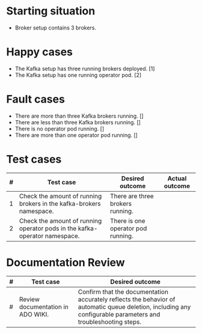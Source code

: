 # Starting situation
- Broker setup contains 3 brokers. 

# Happy cases
- The Kafka setup has three running brokers deployed. [1]
- The Kafka setup has one running operator pod. [2]

# Fault cases
- There are more than three Kafka brokers running. []
- There are less than three Kafka brokers running. []
- There is no operator pod running. []
- There are more than one operator pod running. []

# Test cases
| # | Test case | Desired outcome | Actual outcome |
| --- | --- | --- | --- |
| 1 | Check the amount of running brokers in the kafka-brokers namespace. | There are three brokers running. |  |
| 2 | Check the amount of running operator pods in the kafka-operator namespace. | There is one operator pod running. |  |

# Documentation Review
| # | Test case | Desired outcome |
| --- | --- | --- | 
| # | Review documentation in ADO WIKI. | Confirm that the documentation accurately reflects the behavior of automatic queue deletion, including any configurable parameters and troubleshooting steps. | 